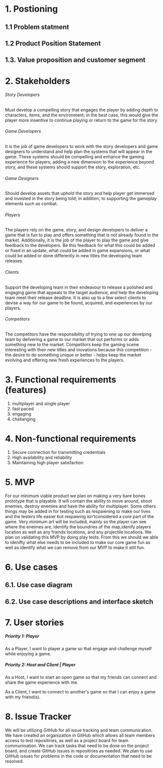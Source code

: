 # 1. Postioning

## 1.1 Problem statment

## 1.2 Product Position Statement

## 1.3. Value proposition and customer segment

# 2. Stakeholders
###### Story Developers
Must develop a compelling story that engages the player by adding depth to characters, items, and the environment; in the best case, this would give the player more insentive to continue playing or return to the game for the story

###### Game Developers
It is the job of game developers to work with the story developers and game designers to understand and help plan the systems that will appear in the game. These systems should be compelling and enhance the gaming experience for players; adding a new dimension to the experience beyond story, and these systems should support the story, exploration, etc.

###### Game Designers
Should develop assets that uphold the story and help player get immersed and invested in the story being told; in addition, to supporting the gameplay elements such as combat.

###### Players
The players rely on the game, story, and design developers to deliver a game that is fun to play and offers something that is not already found in the market. Additionally, it is the job of the player to play the game and give feedback to the developers. Be this feedback for what this could be added or fixed in an update, what could be added in game expansions, or what could be added or done differently in new titles the developing team releases.

###### Clients
Support the developing team in their endeavour to release a polished and engaging game that appeals to the target audience, and help the developing team meet their release deadline. It is also up to a few select clients to devise a way for our game to be found, acquired, and experiences by our players.

###### Competitors
The competitors have the responsibility of trying to one up our develping team by delivering a game to our market that out performs or adds something new to the market. Competitors keep the gaming scene interesting with their new titles and inovations because this competition - the desire to do something unique or better - helps keep the market evolving and offering new fresh experiences to the players.

# 3. Functional requirements (features)
1. multiplayer and single player  
2. fast paced  
3. engaging  
4. challanging  

# 4. Non-functional requirements

1. Secure connection for transmitting credentials
2. High availability and reliability
3. Maintaining high player satisfaction

# 5. MVP
For our minimum viable product we plan on making a very bare bones prototype that is playable. It will contain the ability to move around, shoot enemies,
 destroy enemies and have the ability for multiplayer. Some others things may be added in for testing such as respawning to make our lives and the testers life
 easier but respawing isn'tconsidered a core part of the game. Very minimum art will be included, mainly so the player can see where the eneimes are, identify the
 boundries of the map,idenify players location as well as any friends locations, and any projectile locations. We plan on validating this MVP by doing play tests.
 From this we should we able to idenifty what else needs to be included to make our core game fun as well as identify what we can remove from our MVP to make it
 still fun.

# 6. Use cases

## 6.1. Use case diagram

## 6.2. Use case descriptions and interface sketch

# 7. User stories

##### Priority 1: Player
As a Player, I want to player a game so that engage and challenge myself while enjoying a game.

##### Priority 2: Host and Client | Player
As a Host, I want to start an open game so that my friends can connect and share the game experience with me.

As a Client, I want to connect to another's game so that I can enjoy a game with my friend(s).

# 8. Issue Tracker
We will be utilizing GitHub for all issue tracking and team communication. We have created an organization in GitHub which allows all team members access to test repositiries, 
as well as a project board for team communioation. We can track tasks that need to be done on the project board, and create GitHub issues in repositiries as needed. We plan to
use GitHub issues for problems in the code or documentation that need to be resolved.
